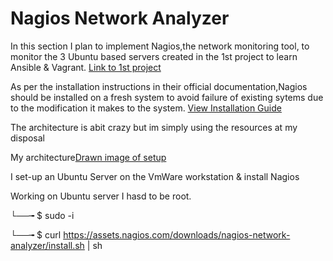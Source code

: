 # Nagios Network Analyzer

In this section I plan to implement Nagios,the network monitoring tool, to monitor the 3 Ubuntu based servers created
in the 1st project to learn Ansible & Vagrant.   [Link to 1st project](https://github.com/Andrews-Projects/Ansible-Vagrant-infrastructure-development-and-deployment)

As per the installation instructions in their official documentation,Nagios should be installed on a fresh system to avoid failure of existing sytems due 
to the modification it makes to the system.   [View Installation Guide](https://assets.nagios.com/downloads/nagios-network-analyzer/docs/Network_Analyzer_Manual_Installation_Instructions.pdf)

The architecture is abit crazy but im simply using the resources at my disposal

My architecture[Drawn image of setup]()


I set-up an Ubuntu Server on the VmWare workstation & install Nagios

Working on Ubuntu server I hasd to be root. 

└──╼ $ sudo -i

└──╼ $ curl https://assets.nagios.com/downloads/nagios-network-analyzer/install.sh | sh
